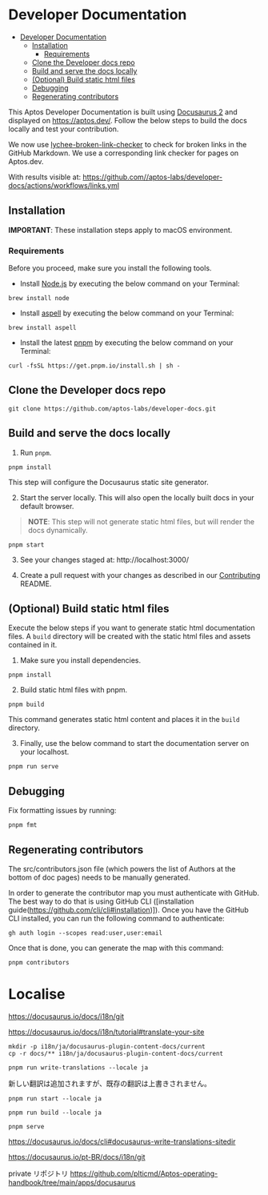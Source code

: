 # Developer Documentation

- [Developer Documentation](#developer-documentation)
  - [Installation](#installation)
    - [Requirements](#requirements)
  - [Clone the Developer docs repo](#clone-the-developer-docs-repo)
  - [Build and serve the docs locally](#build-and-serve-the-docs-locally)
  - [(Optional) Build static html files](#optional-build-static-html-files)
  - [Debugging](#debugging)
  - [Regenerating contributors](#regenerating-contributors)

This Aptos Developer Documentation is built using [Docusaurus 2](https://docusaurus.io/) and displayed on https://aptos.dev/. Follow the below steps to build the docs locally and test your contribution.

We now use [lychee-broken-link-checker](https://github.com/marketplace/actions/lychee-broken-link-checker) to check for broken links in the GitHub Markdown. We use a corresponding link checker for pages on Aptos.dev.

With results visible at:
https://github.com//aptos-labs/developer-docs/actions/workflows/links.yml

## Installation

**IMPORTANT**: These installation steps apply to macOS environment.

### Requirements

Before you proceed, make sure you install the following tools.

- Install [Node.js](https://nodejs.org/en/download/) by executing the below command on your Terminal:

```
brew install node
```

- Install [aspell](https://formulae.brew.sh/formula/aspell) by executing the below command on your Terminal:

```
brew install aspell
```

- Install the latest [pnpm](https://pnpm.io/installation) by executing the below command on your Terminal:

```
curl -fsSL https://get.pnpm.io/install.sh | sh -
```

## Clone the Developer docs repo

```
git clone https://github.com/aptos-labs/developer-docs.git

```

## Build and serve the docs locally

1. Run `pnpm`.

```
pnpm install
```

This step will configure the Docusaurus static site generator.

2. Start the server locally. This will also open the locally built docs in your default browser.

> **NOTE**: This step will not generate static html files, but will render the docs dynamically.

```
pnpm start
```

3. See your changes staged at: http://localhost:3000/

4. Create a pull request with your changes as described in our [Contributing](https://github.com/aptos-labs/aptos-core/blob/main/CONTRIBUTING.md) README.

## (Optional) Build static html files

Execute the below steps if you want to generate static html documentation files. A `build` directory will be created with the static html files and assets contained in it.

1. Make sure you install dependencies.

```
pnpm install
```

2. Build static html files with pnpm.

```
pnpm build
```

This command generates static html content and places it in the `build` directory.

3. Finally, use the below command to start the documentation server on your localhost.

```
pnpm run serve
```

## Debugging

Fix formatting issues by running:

```
pnpm fmt
```

## Regenerating contributors

The src/contributors.json file (which powers the list of Authors at the bottom of doc pages) needs to be manually generated.

In order to generate the contributor map you must authenticate with GitHub. The best way to do that is using GitHub CLI ([installation guide(https://github.com/cli/cli#installation)]). Once you have the GitHub CLI installed, you can run the following command to authenticate:

```
gh auth login --scopes read:user,user:email
```

Once that is done, you can generate the map with this command:

```
pnpm contributors
```


# Localise
https://docusaurus.io/docs/i18n/git


https://docusaurus.io/docs/i18n/tutorial#translate-your-site

```
mkdir -p i18n/ja/docusaurus-plugin-content-docs/current
cp -r docs/** i18n/ja/docusaurus-plugin-content-docs/current
```
```
pnpm run write-translations --locale ja
```
新しい翻訳は追加されますが、既存の翻訳は上書きされません。

```
pnpm run start --locale ja
```

```
pnpm run build --locale ja
```
```
pnpm serve
```
https://docusaurus.io/docs/cli#docusaurus-write-translations-sitedir

https://docusaurus.io/pt-BR/docs/i18n/git

private リポジトリ
https://github.com/plticmd/Aptos-operating-handbook/tree/main/apps/docusaurus



